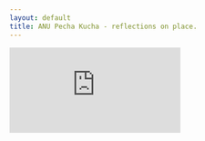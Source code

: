 ```yaml
---
layout: default
title: ANU Pecha Kucha - reflections on place.
---
```

<div class="embed-responsive embed-responsive-4by3">
  <iframe src="https://docs.google.com/presentation/d/e/2PACX-1vS6lqpNPgX99F_4x9RcpfhhE5-zJ6mXd10B8ywboAM5KDPUNAMilgbeKqM9rumX0Gt_OUjNfnVt7G3z/embed?start=false&loop=false&delayms=3000" frameborder="0" class="embed-responsive-item" allowfullscreen="true" mozallowfullscreen="true" webkitallowfullscreen="true"></iframe>
</div>

